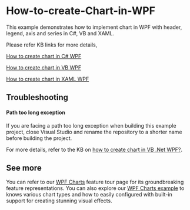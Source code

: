 # How-to-create-Chart-in-WPF
This example demonstrates how to implement chart in WPF with header, legend, axis and series in C#, VB and XAML. 

Please refer KB links for more details,

[How to create chart in C# WPF](https://www.syncfusion.com/kb/10783?utm_medium=listing&utm_source=github-examples)

[How to create chart in VB WPF](https://www.syncfusion.com/kb/10796?utm_medium=listing&utm_source=github-examples)

[How to create chart in XAML WPF](https://www.syncfusion.com/kb/10786?utm_medium=listing&utm_source=github-examples)

## Troubleshooting

#### Path too long exception

If you are facing a path too long exception when building this example project, close Visual Studio and rename the repository to a shorter name before building the project.

For more details, refer to the KB on [how to create chart in VB .Net WPF?](https://www.syncfusion.com/kb/10796/how-to-create-chart-control-example-in-vb-net-wpf).

## See more

You can refer to our [WPF Charts](https://www.syncfusion.com/wpf-controls/charts?_gl=1*1m2hzo7*_ga*mziymta2oteumty4njazntewmg..*_ga_wc4jkkphh0*mty5mjmzmzyyms4ymzcums4xnjkymzmznjq0ljm3ljauma..*_ga_41j4hfmx1j*mty5mjmzmzyyms40ny4xlje2otizmzm2ndqumc4wlja.) feature tour page for its groundbreaking feature representations. You can also explore our [WPF Charts example](https://github.com/syncfusion/wpf-demos) to knows various chart types and how to easily configured with built-in support for creating stunning visual effects.